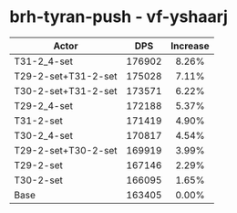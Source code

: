 # brh-tyran-push - vf-yshaarj
| Actor | DPS | Increase |
|---|:---:|:---:|
|T31-2_4-set|176902|8.26%|
|T29-2-set+T31-2-set|175028|7.11%|
|T30-2-set+T31-2-set|173571|6.22%|
|T29-2_4-set|172188|5.37%|
|T31-2-set|171419|4.90%|
|T30-2_4-set|170817|4.54%|
|T29-2-set+T30-2-set|169919|3.99%|
|T29-2-set|167146|2.29%|
|T30-2-set|166095|1.65%|
|Base|163405|0.00%|
